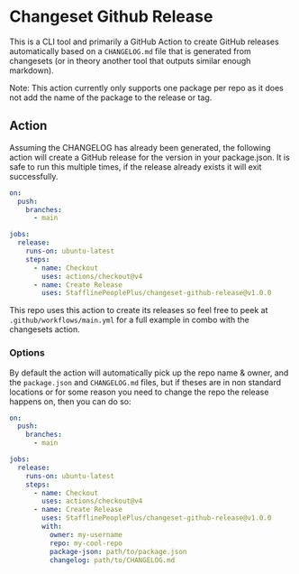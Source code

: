 # Changeset Github Release

This is a CLI tool and primarily a GitHub Action to create GitHub releases automatically based on a
`CHANGELOG.md` file that is generated from changesets (or in theory another tool that outputs
similar enough markdown).

Note: This action currently only supports one package per repo as it does not add the name of the
package to the release or tag.

## Action

Assuming the CHANGELOG has already been generated, the following action will create a GitHub release
for the version in your package.json. It is safe to run this multiple times, if the release already
exists it will exit successfully.

```yaml
on:
  push:
    branches:
      - main

jobs:
  release:
    runs-on: ubuntu-latest
    steps:
      - name: Checkout
        uses: actions/checkout@v4
      - name: Create Release
        uses: StafflinePeoplePlus/changeset-github-release@v1.0.0
```

This repo uses this action to create its releases so feel free to peek at
`.github/workflows/main.yml` for a full example in combo with the changesets action.

### Options

By default the action will automatically pick up the repo name & owner, and the `package.json` and
`CHANGELOG.md` files, but if theses are in non standard locations or for some reason you need to
change the repo the release happens on, then you can do so:

```yaml
on:
  push:
    branches:
      - main

jobs:
  release:
    runs-on: ubuntu-latest
    steps:
      - name: Checkout
        uses: actions/checkout@v4
      - name: Create Release
        uses: StafflinePeoplePlus/changeset-github-release@v1.0.0
        with:
          owner: my-username
          repo: my-cool-repo
          package-json: path/to/package.json
          changelog: path/to/CHANGELOG.md
```
